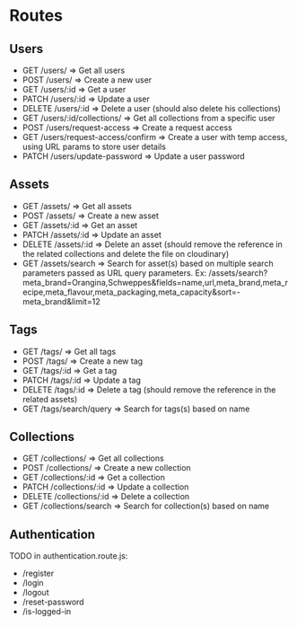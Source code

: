 # Routes

## Users

- GET /users/ => Get all users
- POST /users/ => Create a new user
- GET /users/:id => Get a user
- PATCH /users/:id => Update a user
- DELETE /users/:id => Delete a user (should also delete his collections)
- GET /users/:id/collections/ => Get all collections from a specific user
- POST /users/request-access => Create a request access
- GET /users/request-access/confirm => Create a user with temp access, using URL params to store user details
- PATCH /users/update-password => Update a user password

## Assets

- GET /assets/ => Get all assets
- POST /assets/ => Create a new asset
- GET /assets/:id => Get an asset
- PATCH /assets/:id => Update an asset
- DELETE /assets/:id => Delete an asset (should remove the reference in the related collections and delete the file on cloudinary)
- GET /assets/search => Search for asset(s) based on multiple search parameters passed as URL query parameters. Ex: /assets/search?meta_brand=Orangina,Schweppes&fields=name,url,meta_brand,meta_recipe,meta_flavour,meta_packaging,meta_capacity&sort=-meta_brand&limit=12

## Tags

- GET /tags/ => Get all tags
- POST /tags/ => Create a new tag
- GET /tags/:id => Get a tag
- PATCH /tags/:id => Update a tag
- DELETE /tags/:id => Delete a tag (should remove the reference in the related assets)
- GET /tags/search/query => Search for tags(s) based on name

## Collections

- GET /collections/ => Get all collections
- POST /collections/ => Create a new collection
- GET /collections/:id => Get a collection
- PATCH /collections/:id => Update a collection
- DELETE /collections/:id => Delete a collection
- GET /collections/search => Search for collection(s) based on name

## Authentication

TODO in authentication.route.js:

- /register
- /login
- /logout
- /reset-password
- /is-logged-in
